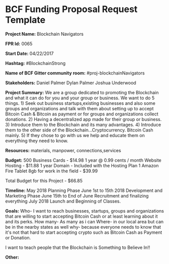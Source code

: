 
# BCF Funding Proposal Request Template

**Project Name:**
Blockchain Navigators

**FPR Id:**
0065

**Start Date:**
04/22/2017

**Hashtag:**
#BlockchainStrong

**Name of BCF Gitter community room:**
#proj-blockchainNavigators

**Stakeholders:**
Daniel Palmer
Dylan Palmer
Joshua Underwood

**Project Summary:**
We are a group dedicated to promoting the Blockchain and what it can do for you and your group or business.  We want to do 5 things. 1) Seek out business startups,existing businesses and also some groups and organizations and talk with them about setting up to accept Bitcoin Cash &amp; Bitcoin as payment or for groups and organizations collect donations. 2) Having a decentralized app made for their group or business. 3) Introduce them to the Blockchain and its many advantages. 4) Introduce them to the other side of the Blockchain...Cryptocurrency. Bitcoin Cash mainly. 5) If they chose to go with us we help and educate them on everything they need to know.

**Resources:**
materials, manpower, connections,services

**Budget:**
500 Business Cards - $14.98
1 year @ 0.99 cents / month Website Hosting - $11.88
1 year Domain - Included with the Hosting Plan
1 Amazon Fire Tablet 8gb for work in the field - $39.99

Total Budget for this Project - $66.85


**Timeline:**
May 2018 Planning Phase
June 1st to 15th 2018  Development and Marketing Phase
June 15th to End of June Recruitment and finalizing everything 
July 2018 Launch and Beginning of Classes.

**Goals:**
Who- I want to reach businesses, startups, groups and organizations that are willing to start accepting Bitcoin Cash or at least learning about it and its perks.
How many- As many as i can 
Where- in our local area but can be in the nearby states as well
why- because everyone needs to know that it&#39;s not that hard to start accepting crypto such as Bitcoin Cash as Payment or Donation.

I want to teach people that the Blockchain is Something to Believe In!!

**Other:**

  

